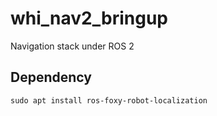 # whi_nav2_bringup
Navigation stack under ROS 2

## Dependency
```
sudo apt install ros-foxy-robot-localization
```
